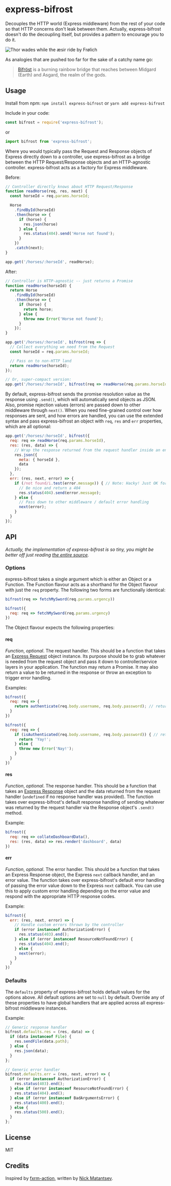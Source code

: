 # express-bifrost
Decouples the HTTP world (Express middleware) from the rest of your code so that HTTP concerns don't leak between them. Actually, express-bifrost doesn't do the decoupling itself, but provides a pattern to encourage you to do it.

![Thor wades while the æsir ride by Frølich](https://cloud.githubusercontent.com/assets/50832/21269637/76d0ce1c-c381-11e6-901b-3ea18580322c.jpg)

As analogies that are pushed too far for the sake of a catchy name go:

> [Bifröst](https://en.wikipedia.org/wiki/Bifr%C3%B6st) is a burning rainbow bridge that reaches between Midgard (Earth) and Asgard, the realm of the gods.

## Usage

Install from npm: `npm install express-bifrost` or `yarn add express-bifrost`

Include in your code:

```js
const bifrost = require('express-bifrost');
```

or

```js
import bifrost from 'express-bifrost';
```

Where you would typically pass the Request and Response objects of Express directly down to a controller, use express-bifrost as a bridge between the HTTP Request/Response objects and an HTTP-agnostic controller. express-bifrost acts as a factory for Express middleware.

Before:

```js
// Controller directly knows about HTTP Request/Response
function readHorse(req, res, next) {
  const horseId = req.params.horseId;

  Horse
    .findById(horseId)
    .then(horse => {
      if (horse) {
        res.json(horse)
      } else {
        res.status(404).send('Horse not found');
      }
    })
    .catch(next);
}

app.get('/horses/:horseId', readHorse);
```

After:

```js
// Controller is HTTP-agnostic -- just returns a Promise
function readHorse(horseId) {
  return Horse
    .findById(horseId)
    .then(horse => {
      if (horse) {
        return horse;
      } else {
        throw new Error('Horse not found');
      }
    });
}

app.get('/horses/:horseId', bifrost(req => {
  // Collect everything we need from the Request
  const horseId = req.params.horseId;

  // Pass on to non-HTTP land
  return readHorse(horseId);
});

// Or, super-compact version:
app.get('/horses/:horseId', bifrost(req => readHorse(req.params.horseId));
```

By default, express-bifrost sends the promise resolution value as the response using `.send()`, which will automatically send objects as JSON. Also, promise rejection values (errors) are passed down to other middleware through `next()`. When you need fine-grained control over how responses are sent, and how errors are handled, you can use the extended syntax and pass express-bifrost an object with `req`, `res` and `err` properties, which are all optional:

```js
app.get('/horses/:horseId', bifrost({
  req: req => readHorse(req.params.horseId),
  res: (res, data) => {
    // Wrap the response returned from the request handler inside an envelope
    res.json({
      meta: { horseId },
      data
    });
  },
  err: (res, next, error) => {
    if (/not found/i.test(error.message)) { // Note: Hacky! Just OK for the sake of this example.
      // Be nice and return a 404
      res.status(404).send(error.message);
    } else {
      // Pass down to other middleware / default error handling
      next(error);
    }
  }
});
```

## API

_Actually, the implementation of express-bifrost is so tiny, you might be better off just reading [the entire source](index.js)._

### Options

express-bifrost takes a single argument which is either an Object or a Function. The Function flavour acts as a shorthand for the Object flavour with just the `req` property. The following two forms are functionally identical:

```js
bifrost(req => fetchMySword(req.params.urgency))

bifrost({
  req: req => fetchMySword(req.params.urgency)
})
```

The Object flavour expects the following properties:

#### req

_Function_, _optional_. The request handler. This should be a function that takes an [Express Request](http://expressjs.com/en/api.html#req) object instance. Its purpose should be to grab whatever is needed from the request object and pass it down to controller/service layers in your application. The function may return a Promise. It may also return a value to be returned in the response or throw an exception to trigger error handling.

Examples:

```js
bifrost({
  req: req => {
    return authenticate(req.body.username, req.body.password); // returns a Promise
  }
})

bifrost({
  req: req => {
    if (isAuthenticated(req.body.username, req.body.password)) { // returns a Boolean
      return 'Yay!';
    } else {
      throw new Error('Nay!');
    }
  }
})
```

#### res

_Function_, _optional_. The response handler. This should be a function that takes an [Express Response](http://expressjs.com/en/api.html#res) object and the data returned from the request handler (`undefined` if no response handler was provided). The function takes over express-bifrost's default response handling of sending whatever was returned by the request handler via the Response object's `.send()` method.

Example:

```js
bifrost({
  req: req => collateDashboardData(),
  res: (res, data) => res.render('dashboard', data)
})
```

#### err

_Function_, _optional_. The error handler. This should be a function that takes an Express Response object, the Express `next` callback handler, and an error value. The function takes over express-bifrost's default error handling of passing the error value down to the Express `next` callback. You can use this to apply custom error handling depending on the error value and respond with the appropriate HTTP response codes.

Example:

```js
bifrost({
  err: (res, next, error) => {
    // Handle custom errors thrown by the controller
    if (error instanceof AuthorizationError) {
      res.status(403).end();
    } else if (error instanceof ResourceNotFoundError) {
      res.status(404).end();
    } else {
      next(error);
    }
  }
})
```

### Defaults

The `defaults` property of express-bifrost holds default values for the options above. All default options are set to `null` by default. Override any of these properties to have global handlers that are applied across all express-bifrost middleware instances.

Example:

```js
// Generic response handler
bifrost.defaults.res = (res, data) => {
  if (data instanceof File) {
    res.sendFile(data.path);
  } else {
    res.json(data);
  }
};

// Generic error handler
bifrost.defaults.err = (res, next, error) => {
  if (error instanceof AuthorizationError) {
    res.status(403).end();
  } else if (error instanceof ResourceNotFoundError) {
    res.status(404).end();
  } else if (error instanceof BadArgumentsError) {
    res.status(400).end();
  } else {
    res.status(500).end();
  }
};
```

## License

MIT

## Credits

Inspired by [fxrm-action](https://github.com/fxrm/fxrm-action), written by [Nick Matantsev](https://github.com/unframework).
